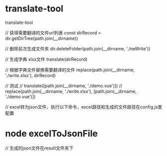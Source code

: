# translate-tool
translate-tool

// 获得需要翻译的文件url列表
const dirRecord = dir.getDirTree(path.join(__dirname))

// 删除前次生成文件夹
dir.deleteFolder(path.join(__dirname, './neWrite'))

// 生成字典 xlsx文件
translate(dirRecord)

// 根据字典文件替换需要翻译的文件
replace(path.join(__dirname, './write.xlsx'), dirRecord)

// 测试
// translate([path.join(__dirname, './demo.vue')])
// replace(path.join(__dirname, './write.xlsx'), [path.join(__dirname, './demo.vue')])

// excel转为json文件，执行以下命令，excel路径和生成的文件路径在config.js里配置
# node excelToJsonFile
// 生成的json文件在result文件夹下

